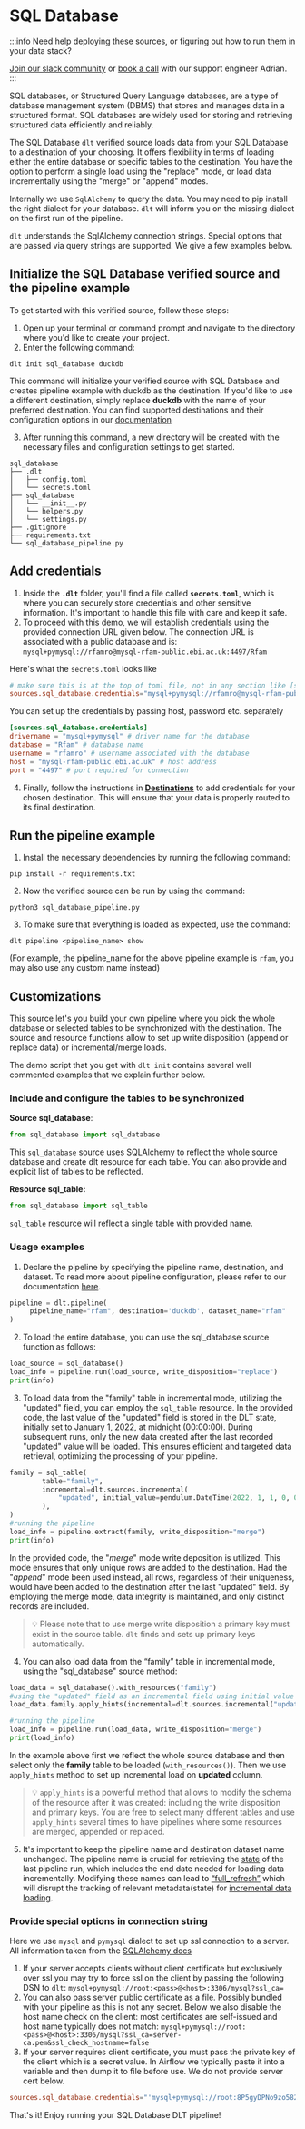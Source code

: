 # SQL Database

:::info
Need help deploying these sources, or figuring out how to run them in your data stack?

[Join our slack community](https://dlthub-community.slack.com/join/shared_invite/zt-1slox199h-HAE7EQoXmstkP_bTqal65g) or [book a call](https://calendar.app.google/kiLhuMsWKpZUpfho6) with our support engineer Adrian.
:::


SQL databases, or Structured Query Language databases, are a type of database management system (DBMS) that stores and manages data in a structured format. SQL databases are widely used for storing and retrieving structured data efficiently and reliably.

The SQL Database `dlt` verified source loads data from your SQL Database to a destination of your choosing. It offers flexibility in terms of loading either the entire database or specific tables to the destination. You have the option to perform a single load using the "replace" mode, or load data incrementally using the "merge" or "append" modes.

Internally we use `SqlAlchemy` to query the data. You may need to pip install the right dialect for your database. `dlt` will inform you on the missing dialect on the first run of the pipeline.

`dlt` understands the SqlAlchemy connection strings. Special options that are passed via query strings are supported. We give a few examples below.

## Initialize the SQL Database verified source and the pipeline example

To get started with this verified source, follow these steps:

1. Open up your terminal or command prompt and navigate to the directory where you'd like to create your project.
2. Enter the following command:

```properties
dlt init sql_database duckdb
```

This command will initialize your verified source with SQL Database and creates pipeline example with duckdb as the destination. If you'd like to use a different destination, simply replace **duckdb** with the name of your preferred destination. You can find supported destinations and their configuration options in our [documentation](../destinations/)

3. After running this command, a new directory will be created with the necessary files and configuration settings to get started.

```
sql_database
├── .dlt
│   ├── config.toml
│   └── secrets.toml
├── sql_database
│   └── __init__.py
│   └── helpers.py
│   └── settings.py
├── .gitignore
├── requirements.txt
└── sql_database_pipeline.py
```

## Add credentials

1. Inside the **`.dlt`** folder, you'll find a file called **`secrets.toml`**, which is where you can securely store credentials and other sensitive information. It's important to handle this file with care and keep it safe.
2. To proceed with this demo, we will establish credentials using the provided connection URL given below. The connection URL is associated with a public database and is: `mysql+pymysql://rfamro@mysql-rfam-public.ebi.ac.uk:4497/Rfam`

Here's what the `secrets.toml` looks like

```toml
# make sure this is at the top of toml file, not in any section like [sources]
sources.sql_database.credentials="mysql+pymysql://rfamro@mysql-rfam-public.ebi.ac.uk:4497/Rfam"
```

You can set up the credentials by passing host, password etc. separately
```toml
[sources.sql_database.credentials]
drivername = "mysql+pymysql" # driver name for the database
database = "Rfam" # database name
username = "rfamro" # username associated with the database
host = "mysql-rfam-public.ebi.ac.uk" # host address
port = "4497" # port required for connection
```

4. Finally, follow the instructions in **[Destinations](../destinations/)** to add credentials for your chosen destination. This will ensure that your data is properly routed to its final destination.

## Run the pipeline example

1. Install the necessary dependencies by running the following command:

```properties
pip install -r requirements.txt
```

2. Now the verified source can be run by using the command:
```properties
python3 sql_database_pipeline.py
```

3. To make sure that everything is loaded as expected, use the command:

```properties
dlt pipeline <pipeline_name> show
```

(For example, the pipeline_name for the above pipeline example is `rfam`, you may also use any custom name instead)

## Customizations
This source let's you build your own pipeline where you pick the whole database or selected tables to be synchronized with the destination. The source and resource functions allow to set up write disposition (append or replace data) or incremental/merge loads.

The demo script that you get with `dlt init` contains several well commented examples that we explain further below.

### Include and configure the tables to be synchronized

**Source sql_database**:
```python
from sql_database import sql_database
```

This `sql_database` source uses SQLAlchemy to reflect the whole source database and create dlt resource for each table. You can also provide and explicit list of tables to be reflected.


**Resource sql_table:**

```python
from sql_database import sql_table
```
`sql_table` resource will reflect a single table with provided name.

### Usage examples

1. Declare the pipeline by specifying the pipeline name, destination, and dataset. To read more about pipeline configuration, please refer to our documentation [here](https://dlthub.com/docs/general-usage/pipeline).

```python
pipeline = dlt.pipeline(
     pipeline_name="rfam", destination='duckdb', dataset_name="rfam"
)
```

2. To load the entire database, you can use the sql_database source function as follows:

```python
load_source = sql_database()
load_info = pipeline.run(load_source, write_disposition="replace")
print(info)
```

3. To load data from the "family" table in incremental mode, utilizing the "updated" field, you can employ the `sql_table` resource. In the provided code, the last value of the "updated" field is stored in the DLT state, initially set to January 1, 2022, at midnight (00:00:00). During subsequent runs, only the new data created after the last recorded "updated" value will be loaded. This ensures efficient and targeted data retrieval, optimizing the processing of your pipeline.

```python
family = sql_table(
        table="family",
        incremental=dlt.sources.incremental(
            "updated", initial_value=pendulum.DateTime(2022, 1, 1, 0, 0, 0)
        ),
)
#running the pipeline
load_info = pipeline.extract(family, write_disposition="merge")
print(info)
```

In the provided code, the "_merge_" mode write deposition is utilized. This mode ensures that only unique rows are added to the destination. Had the "_append_" mode been used instead, all rows, regardless of their uniqueness, would have been added to the destination after the last "updated" field. By employing the merge mode, data integrity is maintained, and only distinct records are included.

> 💡 Please note that to use merge write disposition a primary key must exist in the source table. `dlt` finds and sets up primary keys automatically.


4. You can also load data from the “family”  table in incremental mode, using the "sql_database" source method:

```python
load_data = sql_database().with_resources("family")
#using the "updated" field as an incremental field using initial value of January 1, 2022, at midnight
load_data.family.apply_hints(incremental=dlt.sources.incremental("updated"),initial_value=pendulum.DateTime(2022, 1, 1, 0, 0, 0))

#running the pipeline
load_info = pipeline.run(load_data, write_disposition="merge")
print(load_info)
```

In the example above first we reflect the whole source database and then select only the **family** table to be loaded (`with_resources()`). Then we use `apply_hints` method to set up incremental load on **updated** column.

> 💡 `apply_hints` is a powerful method that allows to modify the schema of the resource after it was created: including the write disposition and primary keys. You are free to select many different tables and use `apply_hints` several times to have pipelines where some resources are merged, appended or replaced.

5. It's important to keep the pipeline name and destination dataset name unchanged. The pipeline name is crucial for retrieving the [state](https://dlthub.com/docs/general-usage/state) of the last pipeline run, which includes the end date needed for loading data incrementally. Modifying these names can lead to [“full_refresh”](https://dlthub.com/docs/general-usage/pipeline#do-experiments-with-full-refresh) which will disrupt the tracking of relevant metadata(state) for [incremental data loading](https://dlthub.com/docs/general-usage/incremental-loading).

### Provide special options in connection string
Here we use `mysql` and `pymysql` dialect to set up ssl connection to a server. All information taken from the [SQLAlchemy docs](https://docs.sqlalchemy.org/en/14/dialects/mysql.html#ssl-connections)

1. If your server accepts clients without client certificate but exclusively over ssl you may try to force ssl on the client by passing the following DSN to `dlt`: `mysql+pymysql://root:<pass>@<host>:3306/mysql?ssl_ca=`
2. You can also pass server public certificate as a file. Possibly bundled with your pipeline as this is not any secret. Below we also disable the host name check on the client: most certificates are self-issued and host name typically does not match: `mysql+pymysql://root:<pass>@<host>:3306/mysql?ssl_ca=server-ca.pem&ssl_check_hostname=false`
3. If your server requires client certificate, you must pass the private key of the client which is a secret value. In Airflow we typically paste it into a variable and then dump it to file before use. We do not provide server cert below.
```toml
sources.sql_database.credentials="'mysql+pymysql://root:8P5gyDPNo9zo582rQG6a@35.203.96.191:3306/mysql?ssl_ca=&ssl_cert=client-cert.pem&ssl_key=client-key.pem')
```

That's it! Enjoy running your SQL Database DLT pipeline!
